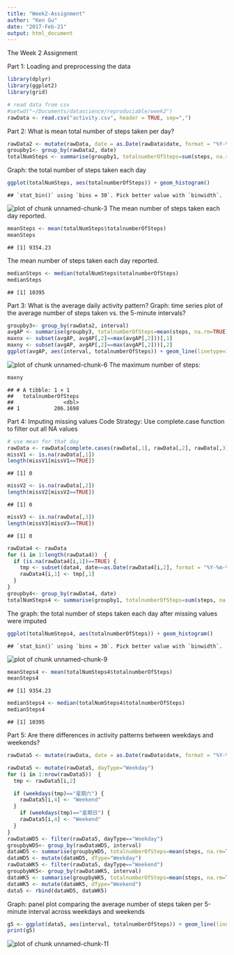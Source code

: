 ```yaml
---
title: "Week2-Assignment"
author: "Ken Gu"
date: "2017-Feb-21"
output: html_document 
---
```


The Week 2 Assignment

Part 1: Loading and preprocessing the data


```r
library(dplyr)
library(ggplot2)
library(grid)

# read data from csv
#setwd("~/Documents/datascience/reproduciable/week2")
rawData <- read.csv("activity.csv", header = TRUE, sep=",")
```

Part 2: What is mean total number of steps taken per day?


```r
rawData2 <- mutate(rawData, date = as.Date(rawData$date, format = "%Y-%m-%d"))
groupby1<- group_by(rawData2, date)
totalNumSteps <- summarise(groupby1, totalnumberOfSteps=sum(steps, na.rm=TRUE))
```
Graph: the total number of steps taken each day

```r
ggplot(totalNumSteps, aes(totalnumberOfSteps)) + geom_histogram()
```

```
## `stat_bin()` using `bins = 30`. Pick better value with `binwidth`.
```

![plot of chunk unnamed-chunk-3](figure/unnamed-chunk-3-1.png)
The mean number of steps taken each day reported.

```r
meanSteps <- mean(totalNumSteps$totalnumberOfSteps)
meanSteps
```

```
## [1] 9354.23
```
The mean number of steps taken each day reported.

```r
medianSteps <- median(totalNumSteps$totalnumberOfSteps)
medianSteps
```

```
## [1] 10395
```

Part 3: What is the average daily activity pattern?
Graph: time series plot of the average number of steps taken vs. the 5-minute intervals?

```r
groupby3<- group_by(rawData2, interval)
avgAP <- summarise(groupby3, totalnumberOfSteps=mean(steps, na.rm=TRUE))
maxnx <- subset(avgAP, avgAP[,2]==max(avgAP[,2]))[,1]
maxny <- subset(avgAP, avgAP[,2]==max(avgAP[,2]))[,2]
ggplot(avgAP, aes(interval, totalnumberOfSteps)) + geom_line(linetype=1) + geom_point(aes(x=maxnx, y=maxny), colour="red", stat="identity") + geom_vline(xintercept = as.numeric(maxnx), colour="red") 
```

![plot of chunk unnamed-chunk-6](figure/unnamed-chunk-6-1.png)
The maximum number of steps:

```r
maxny
```

```
## # A tibble: 1 × 1
##   totalnumberOfSteps
##                <dbl>
## 1           206.1698
```
Part 4: Imputing missing values
Code Strategy: Use complete.case function to filter out all NA values

```r
# use mean for that day
rawData <- rawData[complete.cases(rawData[,1], rawData[,2], rawData[,3]),]
missV1 <- is.na(rawData[,1])
length(missV1[missV1==TRUE])
```

```
## [1] 0
```

```r
missV2 <- is.na(rawData[,2])
length(missV2[missV2==TRUE])
```

```
## [1] 0
```

```r
missV3 <- is.na(rawData[,3])
length(missV3[missV3==TRUE])
```

```
## [1] 0
```

```r
rawData4 <- rawData
for (i in 1:length(rawData4))  {
  if (is.na(rawData4[i,1])==TRUE) {
    tmp <- subset(data4, date==as.Date(rawData4[i,2], format = "%Y-%m-%d" ))
    rawData4[i,1] <- tmp[,1]
  }
}
groupby4<- group_by(rawData4, date)
totalNumSteps4 <- summarise(groupby1, totalnumberOfSteps=sum(steps, na.rm=TRUE))
```
The graph:  the total number of steps taken each day after missing values were imputed

```r
ggplot(totalNumSteps4, aes(totalnumberOfSteps)) + geom_histogram()
```

```
## `stat_bin()` using `bins = 30`. Pick better value with `binwidth`.
```

![plot of chunk unnamed-chunk-9](figure/unnamed-chunk-9-1.png)

```r
meanSteps4 <- mean(totalNumSteps4$totalnumberOfSteps)
meanSteps4
```

```
## [1] 9354.23
```

```r
medianSteps4 <- median(totalNumSteps4$totalnumberOfSteps)
medianSteps4
```

```
## [1] 10395
```

Part 5: Are there differences in activity patterns between weekdays and weekends?


```r
rawData5 <- mutate(rawData, date = as.Date(rawData$date, format = "%Y-%m-%d"))

rawData5 <- mutate(rawData5, dayType="Weekday")
for (i in 1:nrow(rawData5))  {
  tmp <- rawData5[i,2]

  if (weekdays(tmp)=="星期六") {
    rawData5[i,4] <- "Weekend"
  }
    if (weekdays(tmp)=="星期日") {
    rawData5[i,4] <- "Weekend"
  }
}
rawDataWD5 <- filter(rawData5, dayType=="Weekday")
groupbyWD5<- group_by(rawDataWD5, interval)
dataWD5 <- summarise(groupbyWD5, totalnumberOfSteps=mean(steps, na.rm=TRUE))
dataWD5 <- mutate(dataWD5, dType="Weekday")
rawDataWK5 <- filter(rawData5, dayType=="Weekend")
groupbyWK5<- group_by(rawDataWK5, interval)
dataWK5 <- summarise(groupbyWK5, totalnumberOfSteps=mean(steps, na.rm=TRUE))
dataWK5 <- mutate(dataWK5, dType="Weekend")
data5 <- rbind(dataWD5, dataWK5)
```
Graph: panel plot comparing the average number of steps taken per 5-minute interval across weekdays and weekends


```r
g5 <- ggplot(data5, aes(interval, totalnumberOfSteps)) + geom_line(linetype=1, aes(color=dType))  + facet_wrap(~ dType, scales = "free", nrow=2, ncol=1)
print(g5)
```

![plot of chunk unnamed-chunk-11](figure/unnamed-chunk-11-1.png)


